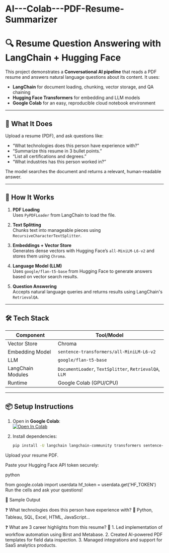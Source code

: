 # AI---Colab---PDF-Resume-Summarizer

# 🔍 Resume Question Answering with LangChain + Hugging Face

This project demonstrates a **Conversational AI pipeline** that reads a PDF resume and answers natural language questions about its content. It uses:

- **LangChain** for document loading, chunking, vector storage, and QA chaining
- **Hugging Face Transformers** for embedding and LLM models
- **Google Colab** for an easy, reproducible cloud notebook environment

---

## 🧠 What It Does

Upload a resume (PDF), and ask questions like:

- “What technologies does this person have experience with?”
- “Summarize this resume in 3 bullet points.”
- “List all certifications and degrees.”
- “What industries has this person worked in?”

The model searches the document and returns a relevant, human-readable answer.

---

## 🚀 How It Works

1. **PDF Loading**  
   Uses `PyPDFLoader` from LangChain to load the file.

2. **Text Splitting**  
   Chunks text into manageable pieces using `RecursiveCharacterTextSplitter`.

3. **Embeddings + Vector Store**  
   Generates dense vectors with Hugging Face’s `all-MiniLM-L6-v2` and stores them using `Chroma`.

4. **Language Model (LLM)**  
   Uses `google/flan-t5-base` from Hugging Face to generate answers based on vector search results.

5. **Question Answering**  
   Accepts natural language queries and returns results using LangChain's `RetrievalQA`.

---

## 🛠️ Tech Stack

| Component            | Tool/Model                                |
|----------------------|-------------------------------------------|
| Vector Store         | Chroma                                    |
| Embedding Model      | `sentence-transformers/all-MiniLM-L6-v2`  |
| LLM                  | `google/flan-t5-base`                     |
| LangChain Modules    | `DocumentLoader`, `TextSplitter`, `RetrievalQA`, `LLM` |
| Runtime              | Google Colab (GPU/CPU)                    |

---

## 📦 Setup Instructions

1. Open in **Google Colab**:  
   [![Open In Colab](https://colab.research.google.com/assets/colab-badge.svg)](https://your-colab-link-here)

2. Install dependencies:
   ```bash
   pip install -U langchain langchain-community transformers sentence-transformers chromadb
Upload your resume PDF.

Paste your Hugging Face API token securely:

python

from google.colab import userdata
hf_token = userdata.get('HF_TOKEN')
Run the cells and ask your questions!

📸 Sample Output

❓ What technologies does this person have experience with?
💬 Python, Tableau, SQL, Excel, HTML, JavaScript...

❓ What are 3 career highlights from this resume?
💬 1. Led implementation of workflow automation using Birst and Metabase.
    2. Created AI-powered PDF templates for field data inspection.
    3. Managed integrations and support for SaaS analytics products.

